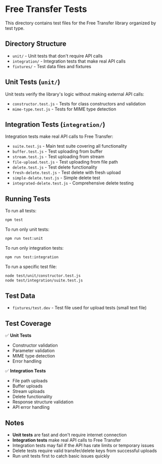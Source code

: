 # Free Transfer Tests

This directory contains test files for the Free Transfer library organized by test type.

## Directory Structure

- `unit/` - Unit tests that don't require API calls
- `integration/` - Integration tests that make real API calls
- `fixtures/` - Test data files and fixtures

## Unit Tests (`unit/`)

Unit tests verify the library's logic without making external API calls:

- `constructor.test.js` - Tests for class constructors and validation
- `mime-type.test.js` - Tests for MIME type detection

## Integration Tests (`integration/`)

Integration tests make real API calls to Free Transfer:

- `suite.test.js` - Main test suite covering all functionality
- `buffer.test.js` - Test uploading from buffer
- `stream.test.js` - Test uploading from stream
- `file-upload.test.js` - Test uploading from file path
- `delete.test.js` - Test delete functionality
- `fresh-delete.test.js` - Test delete with fresh upload
- `simple-delete.test.js` - Simple delete test
- `integrated-delete.test.js` - Comprehensive delete testing

## Running Tests

To run all tests:
```bash
npm test
```

To run only unit tests:
```bash
npm run test:unit
```

To run only integration tests:
```bash
npm run test:integration
```

To run a specific test file:
```bash
node test/unit/constructor.test.js
node test/integration/suite.test.js
```

## Test Data

- `fixtures/test.dev` - Test file used for upload tests (small text file)

## Test Coverage

✅ **Unit Tests**
- Constructor validation
- Parameter validation
- MIME type detection
- Error handling

✅ **Integration Tests**
- File path uploads
- Buffer uploads  
- Stream uploads
- Delete functionality
- Response structure validation
- API error handling

## Notes

- **Unit tests** are fast and don't require internet connection
- **Integration tests** make real API calls to Free Transfer
- Integration tests may fail if the API has rate limits or temporary issues
- Delete tests require valid transfer/delete keys from successful uploads
- Run unit tests first to catch basic issues quickly
